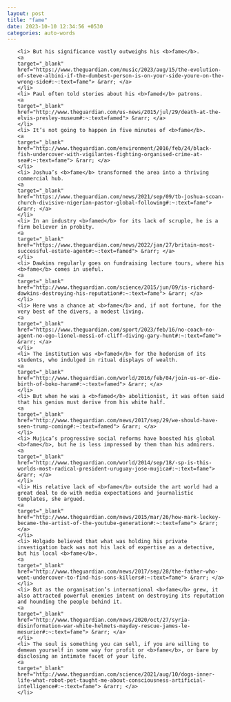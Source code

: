 ```yaml
---
layout: post
title: "fame"
date: 2023-10-10 12:34:56 +0530
categories: auto-words
---
```

<ol>

    <li> But his significance vastly outweighs his <b>fame</b>.
    <a 
    target="_blank" 
    href="https://www.theguardian.com/music/2023/aug/15/the-evolution-of-steve-albini-if-the-dumbest-person-is-on-your-side-youre-on-the-wrong-side#:~:text=fame"> &rarr; </a>
    </li>
    <li> Paul often told stories about his <b>famed</b> patrons.
    <a 
    target="_blank" 
    href="http://www.theguardian.com/us-news/2015/jul/29/death-at-the-elvis-presley-museum#:~:text=famed"> &rarr; </a>
    </li>
    <li> It’s not going to happen in five minutes of <b>fame</b>.
    <a 
    target="_blank" 
    href="http://www.theguardian.com/environment/2016/feb/24/black-fish-undercover-with-vigilantes-fighting-organised-crime-at-sea#:~:text=fame"> &rarr; </a>
    </li>
    <li> Joshua’s <b>fame</b> transformed the area into a thriving commercial hub.
    <a 
    target="_blank" 
    href="https://www.theguardian.com/news/2021/sep/09/tb-joshua-scoan-church-divisive-nigerian-pastor-global-following#:~:text=fame"> &rarr; </a>
    </li>
    <li> In an industry <b>famed</b> for its lack of scruple, he is a firm believer in probity.
    <a 
    target="_blank" 
    href="https://www.theguardian.com/news/2022/jan/27/britain-most-successful-estate-agent#:~:text=famed"> &rarr; </a>
    </li>
    <li> Dawkins regularly goes on fundraising lecture tours, where his <b>fame</b> comes in useful.
    <a 
    target="_blank" 
    href="http://www.theguardian.com/science/2015/jun/09/is-richard-dawkins-destroying-his-reputation#:~:text=fame"> &rarr; </a>
    </li>
    <li> Here was a chance at <b>fame</b> and, if not fortune, for the very best of the divers, a modest living.
    <a 
    target="_blank" 
    href="https://www.theguardian.com/sport/2023/feb/16/no-coach-no-agent-no-ego-lionel-messi-of-cliff-diving-gary-hunt#:~:text=fame"> &rarr; </a>
    </li>
    <li> The institution was <b>famed</b> for the hedonism of its students, who indulged in ritual displays of wealth.
    <a 
    target="_blank" 
    href="http://www.theguardian.com/world/2016/feb/04/join-us-or-die-birth-of-boko-haram#:~:text=famed"> &rarr; </a>
    </li>
    <li> But when he was a <b>famed</b> abolitionist, it was often said that his genius must derive from his white half.
    <a 
    target="_blank" 
    href="http://www.theguardian.com/news/2017/sep/29/we-should-have-seen-trump-coming#:~:text=famed"> &rarr; </a>
    </li>
    <li> Mujica’s progressive social reforms have boosted his global <b>fame</b>, but he is less impressed by them than his admirers.
    <a 
    target="_blank" 
    href="http://www.theguardian.com/world/2014/sep/18/-sp-is-this-worlds-most-radical-president-uruguay-jose-mujica#:~:text=fame"> &rarr; </a>
    </li>
    <li> His relative lack of <b>fame</b> outside the art world had a great deal to do with media expectations and journalistic templates, she argued.
    <a 
    target="_blank" 
    href="http://www.theguardian.com/news/2015/mar/26/how-mark-leckey-became-the-artist-of-the-youtube-generation#:~:text=fame"> &rarr; </a>
    </li>
    <li> Holgado believed that what was holding his private investigation back was not his lack of expertise as a detective, but his local <b>fame</b>.
    <a 
    target="_blank" 
    href="http://www.theguardian.com/news/2017/sep/28/the-father-who-went-undercover-to-find-his-sons-killers#:~:text=fame"> &rarr; </a>
    </li>
    <li> But as the organisation’s international <b>fame</b> grew, it also attracted powerful enemies intent on destroying its reputation and hounding the people behind it.
    <a 
    target="_blank" 
    href="http://www.theguardian.com/news/2020/oct/27/syria-disinformation-war-white-helmets-mayday-rescue-james-le-mesurier#:~:text=fame"> &rarr; </a>
    </li>
    <li> The soul is something you can sell, if you are willing to demean yourself in some way for profit or <b>fame</b>, or bare by disclosing an intimate facet of your life.
    <a 
    target="_blank" 
    href="http://www.theguardian.com/science/2021/aug/10/dogs-inner-life-what-robot-pet-taught-me-about-consciousness-artificial-intelligence#:~:text=fame"> &rarr; </a>
    </li>